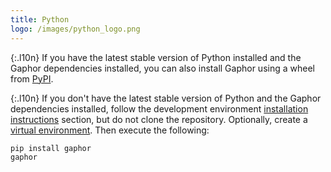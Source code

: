 ```yaml
---
title: Python
logo: /images/python_logo.png
---
```


{:.l10n}
If you have the latest stable version of Python installed and the Gaphor
dependencies installed, you can also install Gaphor using a wheel from [PyPI](https://pypi.org/project/gaphor/).

{:.l10n}
If you don't have the latest stable version of Python and the Gaphor dependencies
installed, follow the development environment [installation instructions](https://gaphor.readthedocs.io/en/latest/)
section, but do not clone the repository.
Optionally, create a
[virtual environment](https://packaging.python.org/tutorials/installing-packages/#creating-virtual-environments).
Then execute the following:

```bash
pip install gaphor
gaphor
```
